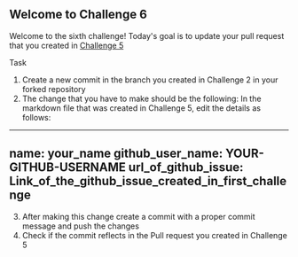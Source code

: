 ## Welcome to Challenge 6

Welcome to the sixth challenge! 
Today's goal is to update your pull request that you created in [Challenge 5](https://github.com/scaleracademy/scaler-september-open-source-challenge/blob/main/Challenges/challenge_5.md?plain=1)

Task
1. Create a new commit in the branch you created in Challenge 2 in your forked repository 
2. The change that you have to make should be the following: 
In the markdown file that was created in Challenge 5, edit the details as follows: 

---
name: your_name
github_user_name: YOUR-GITHUB-USERNAME
url_of_github_issue: Link_of_the_github_issue_created_in_first_challenge
---


3. After making this change create a commit with a proper commit message and push the changes 
4. Check if the commit reflects in the Pull request you created in Challenge 5

